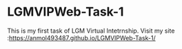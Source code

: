 # LGMVIPWeb-Task-1
This is my first task of LGM Virtual Intetrnship.
Visit my site :https://anmol493487.github.io/LGMVIPWeb-Task-1/
